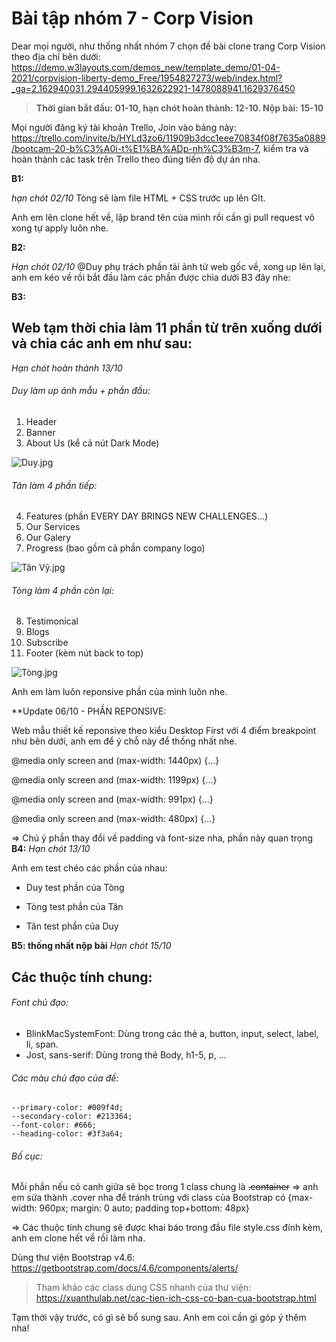 # Bài tập nhóm 7 - Corp Vision
Dear mọi người, như thống nhất nhóm 7 chọn đề bài clone trang Corp Vision theo địa chỉ bên dưới:
https://demo.w3layouts.com/demos_new/template_demo/01-04-2021/corpvision-liberty-demo_Free/1954827273/web/index.html?_ga=2.162940031.294405999.1632622921-1478088941.1629376450
>**Thời gian bắt đầu: 01-10, hạn chót hoàn thành: 12-10. Nộp bài: 15-10**

Mọi người đăng ký tài khoản Trello, Join vào bảng này: https://trello.com/invite/b/HYLd3zo6/11909b3dcc1eee70834f08f7635a0889/bootcam-20-b%C3%A0i-t%E1%BA%ADp-nh%C3%B3m-7, kiểm tra và hoàn thành các task trên Trello theo đúng tiến độ dự án nha.

**B1:**

_hạn chót 02/10_
Tòng sẽ làm file HTML + CSS trước up lên GIt.

Anh em lên clone hết về, lập brand tên của mình rồi cần gì pull request vô xong tự apply luôn nhe.

**B2:**

_Hạn chót 02/10_
@Duy phụ trách phần tải ảnh từ web gốc về, xong up lên lại, anh em kéo về rồi bắt đầu làm các phần được chia dưới B3 đây nhe:


**B3:**

## Web tạm thời chia làm 11 phần từ trên xuống dưới và chia các anh em như sau:

_Hạn chót hoàn thành 13/10_

###### Duy làm up ảnh mẫu + phần đầu:
1. Header
2. Banner
3. About Us (kể cả nút Dark Mode)

![Duy.jpg](https://2.pik.vn/2021b4cff978-88f5-4873-a10d-6dc34c2229b1.jpg)

###### Tân làm 4 phần tiếp:

4. Features (phần EVERY DAY BRINGS NEW CHALLENGES...)
5. Our Services
6. Our Galery
7. Progress (bao gồm cả phần company logo)


![Tân Vỹ.jpg](https://2.pik.vn/20219e5dfe6c-a948-469e-849e-b3005627e4d1.jpg)

###### Tòng làm 4 phần còn lại:

8. Testimonical
9. Blogs
10. Subscribe
11. Footer (kèm nút back to top)


![Tòng.jpg](https://2.pik.vn/202183ef5fba-f29a-4991-91ef-8d6026f19c94.jpg)

Anh em làm luôn reponsive phần của mình luôn nhe. 

**Update 06/10 - PHẦN REPONSIVE:

Web mẫu thiết kế reponsive theo kiểu Desktop First với 4 điểm breakpoint như bên dưới, anh em để ý chỗ này để thống nhất nhe.

@media only screen and (max-width: 1440px) {...}

@media only screen and (max-width: 1199px) {...}

@media only screen and (max-width: 991px) {...}

@media only screen and (max-width: 480px) {...}

=> Chú ý phần thay đổi về padding và font-size nha, phần này quan trọng
**B4:**
_Hạn chót 13/10_

Anh em test chéo các phần của nhau:

- Duy test phần của Tòng

- Tòng test phần của Tân

- Tân test phần của Duy

**B5: thống nhất nộp bài**
_Hạn chót 15/10_

## Các thuộc tính chung:

###### Font chủ đạo:

- BlinkMacSystemFont: Dùng trong các thẻ a, button, input, select, label, li, span.
- Jost, sans-serif: Dùng trong thẻ Body, h1-5, p, ...

###### Các màu chủ đạo của đề:
    --primary-color: #009f4d;
    --secondary-color: #213364;
    --font-color: #666;
    --heading-color: #3f3a64;
    
###### Bố cục:
Mỗi phần nếu có canh giữa sẽ bọc trong 1 class chung là ~~.container~~ => anh em sửa thành .cover nha để tránh trùng với class của Bootstrap có {max-width: 960px; margin: 0 auto; padding top+bottom: 48px}

=> Các thuộc tính chung sẽ được khai báo trong đầu file style.css đính kèm, anh em clone hết về rồi làm nha.
    
Dùng thư viện Bootstrap v4.6: https://getbootstrap.com/docs/4.6/components/alerts/

>Tham khảo các class dùng CSS nhanh của thư viện:
>https://xuanthulab.net/cac-tien-ich-css-co-ban-cua-bootstrap.html

Tạm thời vậy trước, có gì sẽ bổ sung sau. Anh em coi cần gì góp ý thêm nha!
